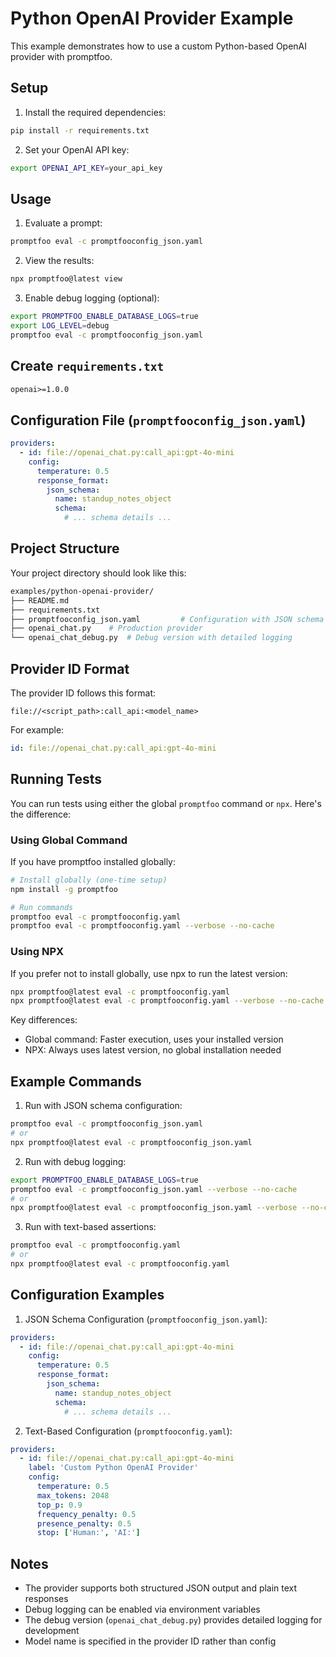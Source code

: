 # Python OpenAI Provider Example

This example demonstrates how to use a custom Python-based OpenAI provider with promptfoo.

## Setup

1. Install the required dependencies:

```bash
pip install -r requirements.txt
```

2. Set your OpenAI API key:

```bash
export OPENAI_API_KEY=your_api_key
```

## Usage

1. Evaluate a prompt:

```bash
promptfoo eval -c promptfooconfig_json.yaml
```

2. View the results:

```bash
npx promptfoo@latest view
```

3. Enable debug logging (optional):

```bash
export PROMPTFOO_ENABLE_DATABASE_LOGS=true
export LOG_LEVEL=debug
promptfoo eval -c promptfooconfig_json.yaml
```

## Create `requirements.txt`

```txt
openai>=1.0.0
```

## Configuration File (`promptfooconfig_json.yaml`)

```yaml
providers:
  - id: file://openai_chat.py:call_api:gpt-4o-mini
    config:
      temperature: 0.5
      response_format:
        json_schema:
          name: standup_notes_object
          schema:
            # ... schema details ...
```

## Project Structure

Your project directory should look like this:

```bash
examples/python-openai-provider/
├── README.md
├── requirements.txt
├── promptfooconfig_json.yaml         # Configuration with JSON schema
├── openai_chat.py    # Production provider
└── openai_chat_debug.py  # Debug version with detailed logging
```

## Provider ID Format

The provider ID follows this format:
```
file://<script_path>:call_api:<model_name>
```

For example:
```yaml
id: file://openai_chat.py:call_api:gpt-4o-mini
```

## Running Tests

You can run tests using either the global `promptfoo` command or `npx`. Here's the difference:

### Using Global Command
If you have promptfoo installed globally:
```bash
# Install globally (one-time setup)
npm install -g promptfoo

# Run commands
promptfoo eval -c promptfooconfig.yaml
promptfoo eval -c promptfooconfig.yaml --verbose --no-cache
```

### Using NPX
If you prefer not to install globally, use npx to run the latest version:
```bash
npx promptfoo@latest eval -c promptfooconfig.yaml
npx promptfoo@latest eval -c promptfooconfig.yaml --verbose --no-cache
```

Key differences:
- Global command: Faster execution, uses your installed version
- NPX: Always uses latest version, no global installation needed

## Example Commands

1. Run with JSON schema configuration:
```bash
promptfoo eval -c promptfooconfig_json.yaml
# or
npx promptfoo@latest eval -c promptfooconfig_json.yaml
```

2. Run with debug logging:
```bash
export PROMPTFOO_ENABLE_DATABASE_LOGS=true
promptfoo eval -c promptfooconfig_json.yaml --verbose --no-cache
# or
npx promptfoo@latest eval -c promptfooconfig_json.yaml --verbose --no-cache
```

3. Run with text-based assertions:
```bash
promptfoo eval -c promptfooconfig.yaml
# or
npx promptfoo@latest eval -c promptfooconfig.yaml
```

## Configuration Examples

1. JSON Schema Configuration (`promptfooconfig_json.yaml`):
```yaml
providers:
  - id: file://openai_chat.py:call_api:gpt-4o-mini
    config:
      temperature: 0.5
      response_format:
        json_schema:
          name: standup_notes_object
          schema:
            # ... schema details ...
```

2. Text-Based Configuration (`promptfooconfig.yaml`):
```yaml
providers:
  - id: file://openai_chat.py:call_api:gpt-4o-mini
    label: 'Custom Python OpenAI Provider'
    config:
      temperature: 0.5
      max_tokens: 2048
      top_p: 0.9
      frequency_penalty: 0.5
      presence_penalty: 0.5
      stop: ['Human:', 'AI:']
```

## Notes

- The provider supports both structured JSON output and plain text responses
- Debug logging can be enabled via environment variables
- The debug version (`openai_chat_debug.py`) provides detailed logging for development
- Model name is specified in the provider ID rather than config
